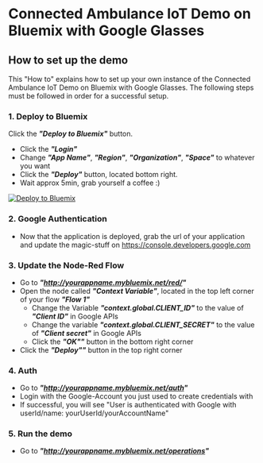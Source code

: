 # Connected Ambulance IoT Demo on Bluemix with Google Glasses

## How to set up the demo
This "How to" explains how to set up your own instance of the Connected Ambulance IoT Demo on Bluemix with Google Glasses.
The following steps must be followed in order for a successful setup.

### 1. Deploy to Bluemix
Click the ***"Deploy to Bluemix"*** button.
  - Click the ***"Login"***
  - Change ***"App Name"***, ***"Region"***, ***"Organization"***, ***"Space"*** to whatever you want
  - Click the ***"Deploy"*** button, located bottom right.
  - Wait approx 5min, grab yourself a coffee :)

[![Deploy to Bluemix](https://bluemix.net/deploy/button.png)](https://bluemix.net/deploy?repository=https://github.com/langz/connectedambulance.git)

### 2. Google Authentication
  - Now that the application is deployed, grab the url of your application and update the magic-stuff on https://console.developers.google.com

### 3. Update the Node-Red Flow
  - Go to ***"http://yourappname.mybluemix.net/red/"***
  - Open the node called ***"Context Variable"***, located in the top left corner of your flow ***"Flow 1"***
    - Change the Variable ***"context.global.CLIENT_ID"*** to the value of ***"Client ID"*** in Google APIs
    - Change the variable ***"context.global.CLIENT_SECRET"*** to the value of ***"Client secret"*** in Google APIs
    - Click the ***"OK""*** button in the bottom right corner
  - Click the ***"Deploy""*** button in the top right corner

### 4. Auth
  - Go to ***"http://yourappname.mybluemix.net/auth"***
  - Login with the Google-Account you just used to create credentials with
  - If successful, you will see "User is authenticated with Google with userId/name: yourUserId/yourAccountName"

### 5. Run the demo
  - Go to ***"http://yourappname.mybluemix.net/operations"***

